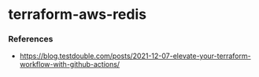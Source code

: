 # terraform-aws-redis

### References
- https://blog.testdouble.com/posts/2021-12-07-elevate-your-terraform-workflow-with-github-actions/
